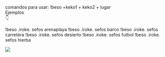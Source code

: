comandos para usar:
!beso +keko1 + keko2 + lugar 
<br>
Ejemplos
<br>
👇


!beso .iroke. sefos arenaplaya
!beso .iroke. sefos barco
!beso .iroke. sefos carretera
!beso .iroke. sefos desierto
!beso .iroke. sefos futbol
!beso .iroke. sefos hierba

<img src="https://i.imgur.com/SAzJCOH.png">

